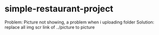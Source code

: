# simple-restaurant-project
Problem: Picture not showing, a problem when i uploading folder
Solution: replace all img scr link of ../picture to picture
